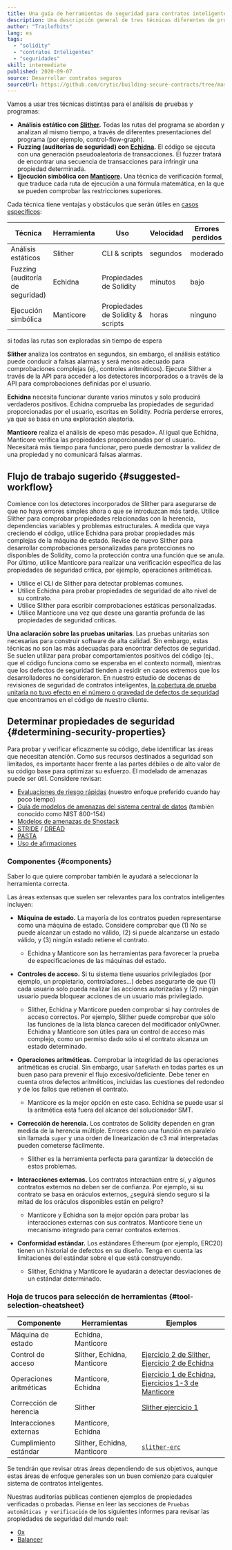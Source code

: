 ```yaml
---
title: Una guía de herramientas de seguridad para contratos inteligentes
description: Una descripción general de tres técnicas diferentes de prueba y análisis de programas
author: "Trailofbits"
lang: es
tags:
  - "solidity"
  - "contratos Inteligentes"
  - "seguridades"
skill: intermediate
published: 2020-09-07
source: Desarrollar contratos seguros
sourceUrl: https://github.com/crytic/building-secure-contracts/tree/master/program-analysis
---
```


Vamos a usar tres técnicas distintas para el análisis de pruebas y programas:

- **Análisis estático con [Slither](/developers/tutorials/how-to-use-slither-to-find-smart-contract-bugs/).** Todas las rutas del programa se abordan y analizan al mismo tiempo, a través de diferentes presentaciones del programa (por ejemplo, control-flow-graph).
- **Fuzzing (auditorías de seguridad) con [Echidna](/developers/tutorials/how-to-use-echidna-to-test-smart-contracts/).** El código se ejecuta con una generación pseudoaleatoria de transacciones. El fuzzer tratará de encontrar una secuencia de transacciones para infringir una propiedad determinada.
- **Ejecución simbólica con [Manticore](/developers/tutorials/how-to-use-manticore-to-find-smart-contract-bugs/).** Una técnica de verificación formal, que traduce cada ruta de ejecución a una fórmula matemática, en la que se pueden comprobar las restricciones superiores.

Cada técnica tiene ventajas y obstáculos que serán útiles en <a href="#determining-security-properties">casos específicos</a>:

| Técnica                          | Herramienta | Uso                               | Velocidad | Errores perdidos | Falsas alarmas |
| -------------------------------- | ----------- | --------------------------------- | --------- | ---------------- | -------------- |
| Análisis estáticos               | Slither     | CLI & scripts                     | segundos  | moderado         | bajo           |
| Fuzzing (auditoría de seguridad) | Echidna     | Propiedades de Solidity           | minutos   | bajo             | ninguno        |
| Ejecución simbólica              | Manticore   | Propiedades de Solidity & scripts | horas     | ninguno      | ninguno        |

si todas las rutas son exploradas sin tiempo de espera

**Slither** analiza los contratos en segundos, sin embargo, el análisis estático puede conducir a falsas alarmas y será menos adecuado para comprobaciones complejas (ej., controles aritméticos). Ejecute Slither a través de la API para acceder a los detectores incorporados o a través de la API para comprobaciones definidas por el usuario.

**Echidna** necesita funcionar durante varios minutos y solo producirá verdaderos positivos. Echidna comprueba las propiedades de seguridad proporcionadas por el usuario, escritas en Solidity. Podría perderse errores, ya que se basa en una exploración aleatoria.

**Manticore** realiza el análisis de «peso más pesado». Al igual que Echidna, Manticore verifica las propiedades proporcionadas por el usuario. Necesitará más tiempo para funcionar, pero puede demostrar la validez de una propiedad y no comunicará falsas alarmas.

## Flujo de trabajo sugerido {#suggested-workflow}

Comience con los detectores incorporados de Slither para asegurarse de que no haya errores simples ahora o que se introduzcan más tarde. Utilice Slither para comprobar propiedades relacionadas con la herencia, dependencias variables y problemas estructurales. A medida que vaya creciendo el código, utilice Echidna para probar propiedades más complejas de la máquina de estado. Revise de nuevo Slither para desarrollar comprobaciones personalizadas para protecciones no disponibles de Solidity, como la protección contra una función que se anula. Por último, utilice Manticore para realizar una verificación específica de las propiedades de seguridad crítica, por ejemplo, operaciones aritméticas.

- Utilice el CLI de Slither para detectar problemas comunes.
- Utilice Echidna para probar propiedades de seguridad de alto nivel de su contrato.
- Utilice Slither para escribir comprobaciones estáticas personalizadas.
- Utilice Manticore una vez que desee una garantía profunda de las propiedades de seguridad críticas.

**Una aclaración sobre las pruebas unitarias**. Las pruebas unitarias son necesarias para construir software de alta calidad. Sin embargo, estas técnicas no son las más adecuadas para encontrar defectos de seguridad. Se suelen utilizar para probar comportamientos positivos del código (ej., que el código funciona como se esperaba en el contexto normal), mientras que los defectos de seguridad tienden a residir en casos extremos que los desarrolladores no consideraron. En nuestro estudio de docenas de revisiones de seguridad de contratos inteligentes, [la cobertura de prueba unitaria no tuvo efecto en el número o gravedad de defectos de seguridad](https://blog.trailofbits.com/2019/08/08/246-findings-from-our-smart-contract-audits-an-executive-summary/) que encontramos en el código de nuestro cliente.

## Determinar propiedades de seguridad {#determining-security-properties}

Para probar y verificar eficazmente su código, debe identificar las áreas que necesitan atención. Como sus recursos destinados a seguridad son limitados, es importante hacer frente a las partes débiles o de alto valor de su código base para optimizar su esfuerzo. El modelado de amenazas puede ser útil. Considere revisar:

- [Evaluaciones de riesgo rápidas](https://infosec.mozilla.org/guidelines/risk/rapid_risk_assessment.html) (nuestro enfoque preferido cuando hay poco tiempo)
- [Guía de modelos de amenazas del sistema central de datos](https://csrc.nist.gov/publications/detail/sp/800-154/draft) (también conocido como NIST 800-154)
- [Modelos de amenazas de Shostack](https://www.amazon.com/Threat-Modeling-Designing-Adam-Shostack/dp/1118809998)
- [STRIDE](https://wikipedia.org/wiki/STRIDE_(security)) / [DREAD](https://wikipedia.org/wiki/DREAD_(risk_assessment_model))
- [PASTA](https://wikipedia.org/wiki/Threat_model#P.A.S.T.A.)
- [Uso de afirmaciones](https://blog.regehr.org/archives/1091)

### Componentes {#components}

Saber lo que quiere comprobar también le ayudará a seleccionar la herramienta correcta.

Las áreas extensas que suelen ser relevantes para los contratos inteligentes incluyen:

- **Máquina de estado.** La mayoría de los contratos pueden representarse como una máquina de estado. Considere comprobar que (1) No se puede alcanzar un estado no válido, (2) si puede alcanzarse un estado válido, y (3) ningún estado retiene el contrato.

  - Echidna y Manticore son las herramientas para favorecer la prueba de especificaciones de las máquinas del estado.

- **Controles de acceso.** Si tu sistema tiene usuarios privilegiados (por ejemplo, un propietario, controladores...) debes asegurarte de que (1) cada usuario solo pueda realizar las acciones autorizadas y (2) ningún usuario pueda bloquear acciones de un usuario más privilegiado.

  - Slither, Echidna y Manticore pueden comprobar si hay controles de acceso correctos. Por ejemplo, Slither puede comprobar que sólo las funciones de la lista blanca carecen del modificador onlyOwner. Echidna y Manticore son útiles para un control de acceso más complejo, como un permiso dado sólo si el contrato alcanza un estado determinado.

- **Operaciones aritméticas.** Comprobar la integridad de las operaciones aritméticas es crucial. Sin embargo, usar `SafeMath` en todas partes es un buen paso para prevenir el flujo excesivo/deficiente. Debe tener en cuenta otros defectos aritméticos, incluidas las cuestiones del redondeo y de los fallos que retienen el contrato.

  - Manticore es la mejor opción en este caso. Echidna se puede usar si la aritmética está fuera del alcance del solucionador SMT.

- **Corrección de herencia.** Los contratos de Solidity dependen en gran medida de la herencia múltiple. Errores como una función en paralelo sin llamada `super` y una orden de linearización de c3 mal interpretadas pueden cometerse fácilmente.

  - Slither es la herramienta perfecta para garantizar la detección de estos problemas.

- **Interacciones externas.** Los contratos interactúan entre sí, y algunos contratos externos no deben ser de confianza. Por ejemplo, si su contrato se basa en oráculos externos, ¿seguirá siendo seguro si la mitad de los oráculos disponibles están en peligro?

  - Manticore y Echidna son la mejor opción para probar las interacciones externas con sus contratos. Manticore tiene un mecanismo integrado para cerrar contratos externos.

- **Conformidad estándar.** Los estándares Ethereum (por ejemplo, ERC20) tienen un historial de defectos en su diseño. Tenga en cuenta las limitaciones del estándar sobre el que está construyendo.
  - Slither, Echidna y Manticore le ayudarán a detectar desviaciones de un estándar determinado.

### Hoja de trucos para selección de herramientas {#tool-selection-cheatsheet}

| Componente              | Herramientas                | Ejemplos                                                                                                                                                                                                                                                              |
| ----------------------- | --------------------------- | --------------------------------------------------------------------------------------------------------------------------------------------------------------------------------------------------------------------------------------------------------------------- |
| Máquina de estado       | Echidna, Manticore          |                                                                                                                                                                                                                                                                       |
| Control de acceso       | Slither, Echidna, Manticore | [Ejercicio 2 de Slither](https://github.com/crytic/building-secure-contracts/blob/master/program-analysis/slither/exercise2.md), [Ejercicio 2 de Echidna](https://github.com/crytic/building-secure-contracts/blob/master/program-analysis/echidna/Exercise-2.md)     |
| Operaciones aritméticas | Manticore, Echidna          | [Ejercicio 1 de Echidna](https://github.com/crytic/building-secure-contracts/blob/master/program-analysis/echidna/Exercise-1.md), [Ejercicios 1-3 de Manticore](https://github.com/crytic/building-secure-contracts/tree/master/program-analysis/manticore/exercises) |
| Corrección de herencia  | Slither                     | [Slither ejercicio 1](https://github.com/crytic/building-secure-contracts/blob/master/program-analysis/slither/exercise1.md)                                                                                                                                          |
| Interacciones externas  | Manticore, Echidna          |                                                                                                                                                                                                                                                                       |
| Cumplimiento estándar   | Slither, Echidna, Manticore | [`slither-erc`](https://github.com/crytic/slither/wiki/ERC-Conformance)                                                                                                                                                                                               |

Se tendrán que revisar otras áreas dependiendo de sus objetivos, aunque estas áreas de enfoque generales son un buen comienzo para cualquier sistema de contratos inteligentes.

Nuestras auditorías públicas contienen ejemplos de propiedades verificadas o probadas. Piense en leer las secciones de `Pruebas automáticas y verificación` de los siguientes informes para revisar las propiedades de seguridad del mundo real:

- [0x](https://github.com/trailofbits/publications/blob/master/reviews/0x-protocol.pdf)
- [Balancer](https://github.com/trailofbits/publications/blob/master/reviews/BalancerCore.pdf)
